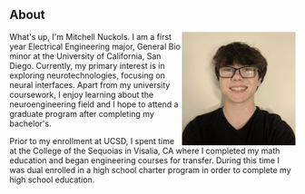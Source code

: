 ## About

<img src="assets/portrait.jpg" width="200" align="right">

What's up, I'm Mitchell Nuckols. I am a first year Electrical Engineering major, General Bio minor at the University of California, San Diego.
Currently, my primary interest is in exploring neurotechnologies, focusing on neural interfaces. Apart from my university coursework, I enjoy learning about the neuroengineering field and I hope to attend a graduate program after completing my bachelor's.

Prior to my enrollment at UCSD, I spent time at the College of the Sequoias in Visalia, CA where I completed my math education and began engineering courses for transfer. During this time I was dual enrolled in a high school charter program in order to complete my high school education.